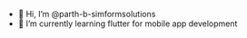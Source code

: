 - 👋 Hi, I’m @parth-b-simformsolutions
- 🌱 I’m currently learning flutter for mobile app development

<!---
parth-b-simformsolutions/parth-b-simformsolutions is a ✨ special ✨ repository because its `README.md` (this file) appears on your GitHub profile.
You can click the Preview link to take a look at your changes.
--->
